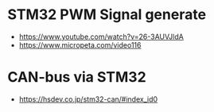 # STM32 PWM Signal generate
- https://www.youtube.com/watch?v=26-3AUVJldA
- https://www.micropeta.com/video116
# CAN-bus via STM32
- https://hsdev.co.jp/stm32-can/#index_id0
